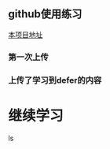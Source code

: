 <!--
 * @Description: 
 * @version: 
 * @Author: Nan Kang
 * @Date: 2022-01-03 20:15:28
 * @LastEditTime: 2022-01-08 16:49:22
 * @LastEditors: Do not edit
-->
## github使用练习

[本项目地址](https://github.com/lllllmaster-lulllll/godev.git)

### 第一次上传

### 上传了学习到defer的内容
# 继续学习
ls
